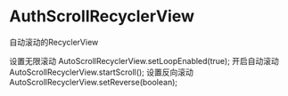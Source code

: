 # AuthScrollRecyclerView
自动滚动的RecyclerView

设置无限滚动
AutoScrollRecyclerView.setLoopEnabled(true);
开启自动滚动
AutoScrollRecyclerView.startScroll();
设置反向滚动
AutoScrollRecyclerView.setReverse(boolean);